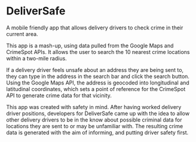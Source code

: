 # DeliverSafe
A mobile friendly app that allows delivery drivers to check crime in their current area.

This app is a mash-up, using data pulled from the Google Maps and CrimeSpot APIs. It allows the user to search the 10 nearest crime locations within a two-mile radius.

If a delivery driver feels unsafe about an address they are being sent to, they can type in the address in the search bar and click the search button. Using the Google Maps API, the address is geocoded into longitudinal and latitudinal coordinates, which sets a point of reference for the CrimeSpot API to generate crime data for that vicinity.

This app was created with safety in mind. After having worked delivery driver positions, developers for DeliverSafe came up with the idea to allow other delivery drivers to be in the know about possible criminal data for locations they are sent to or may be unfamiliar with. The resulting crime data is generated with the aim of informing, and putting driver safety first.